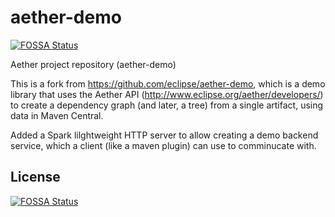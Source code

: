 # aether-demo
[![FOSSA Status](https://app.fossa.io/api/projects/git%2Bhttps%3A%2F%2Fgithub.com%2Fanermazur%2Faether-demo.svg?type=shield)](https://app.fossa.io/projects/git%2Bhttps%3A%2F%2Fgithub.com%2Fanermazur%2Faether-demo?ref=badge_shield)

Aether project repository (aether-demo)

This is a fork from https://github.com/eclipse/aether-demo, which is a demo library that uses the Aether API (http://www.eclipse.org/aether/developers/) to create a dependency graph (and later, a tree) from a single artifact, using data in Maven Central.

Added a Spark lilghtweight HTTP server to allow creating a demo backend service, which a client (like a maven plugin) can use to comminucate with.


## License
[![FOSSA Status](https://app.fossa.io/api/projects/git%2Bhttps%3A%2F%2Fgithub.com%2Fanermazur%2Faether-demo.svg?type=large)](https://app.fossa.io/projects/git%2Bhttps%3A%2F%2Fgithub.com%2Fanermazur%2Faether-demo?ref=badge_large)